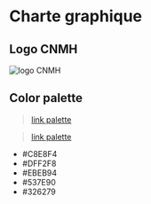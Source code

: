 # Charte graphique

## Logo CNMH

![logo CNMH](https://tanmia.ma/wp-content/uploads/2022/09/cnmh.jpg)

## Color palette

> [link palette](https://docs.google.com/presentation/d/1AcpOO3oRO92nFuhlUgwleGB6ZnNo_37ZgCmzwH2WxuQ/edit?usp=sharing)

> [link palette](https://docs.google.com/presentation/d/1AcpOO3oRO92nFuhlUgwleGB6ZnNo_37ZgCmzwH2WxuQ/edit?usp=sharing)

- #C8E8F4
- #DFF2F8
- #EBEB94
- #537E90
- #326279
